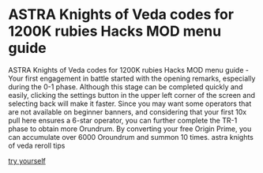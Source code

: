 # ASTRA Knights of Veda codes for 1200K rubies Hacks MOD menu guide

ASTRA Knights of Veda codes for 1200K rubies Hacks MOD menu guide - Your first engagement in battle started with the opening remarks, especially during the 0-1 phase. Although this stage can be completed quickly and easily, clicking the settings button in the upper left corner of the screen and selecting back will make it faster. Since you may want some operators that are not available on beginner banners, and considering that your first 10x pull here ensures a 6-star operator, you can further complete the TR-1 phase to obtain more Orundrum. By converting your free Origin Prime, you can accumulate over 6000 Oroundrum and summon 10 times. astra knights of veda reroll tips

[try yourself](https://fancymod.top/astra-knights-of-veda/)
